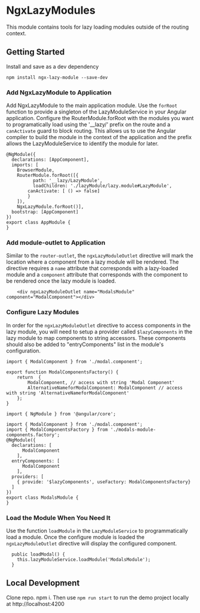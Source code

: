 # NgxLazyModules

This module contains tools for lazy loading modules outside of the routing context.

## Getting Started

Install and save as a dev dependency

`npm install ngx-lazy-module --save-dev`

### Add NgxLazyModule to Application

Add NgxLazyModule to the main application module. Use the `forRoot` function to provide a singleton of the LazyModuleService in your Angular application. Configure the RouterModule.forRoot with the modules you want to programatically load using the '__lazy/' prefix on the route and a `canActivate` guard to block routing. This allows us to use the Angular compiler to build the module in the context of the application and the prefix allows the LazyModuleService to identify the module for later. 
```
@NgModule({
  declarations: [AppComponent],
  imports: [
    BrowserModule, 
    RouterModule.forRoot([{
          path: '__lazy/LazyModule',
          loadChildren: './lazyModule/lazy.module#LazyModule',
        canActivate: [ () => false]
        }
    ]),
    NgxLazyModule.forRoot()],
  bootstrap: [AppComponent]
})
export class AppModule {
}
```

### Add module-outlet to Application

Similar to the `router-outlet`, the `ngxLazyModuleOutlet` directive will mark the location where a component from a lazy module will be rendered. The directive requires a `name` attribute that corresponds with a lazy-loaded module and a `component` attribute that corresponds with the component to be rendered once the lazy module is loaded.

```
    <div ngxLazyModuleOutlet name="ModalsModule" component="ModalComponent"></div>
```

### Configure Lazy Modules 

In order for the `ngxLazyModuleOutlet` directive to access components in the lazy module, you will need to setup a provider called `$lazyComponents` in the lazy module to map components to string accessors. These components should also be added to "entryComponents" list in the module's configuration.

```
import { ModalComponent } from './modal.component';

export function ModalComponentsFactory() {
    return  {
        ModalComponent, // access with string 'Modal Component'
        AlternativeNameforModalComponent: ModalComponent // access with string 'AlternativeNameforModalComponent'
    };
}
```

```
import { NgModule } from '@angular/core';

import { ModalComponent } from './modal.component';
import { ModalComponentsFactory } from './modals-module-components.factory';
@NgModule({
  declarations: [
      ModalComponent
    ],
  entryComponents: [ 
      ModalComponent 
    ],
  providers: [
    { provide: '$lazyComponents', useFactory: ModalComponentsFactory} 
  ]
})
export class ModalsModule {
}
```

### Load the Module When You Need It

Use the function `loadModule` in the `LazyModuleService` to programmatically load a module. Once the configure module is loaded the `ngxLazyModuleOutlet` directive will display the configured component.

```
  public loadModal() {
    this.lazyModuleService.loadModule('ModalsModule');
  }
```

## Local Development

Clone repo. npm i. Then use `npm run start` to run the demo project locally at http://localhost:4200










